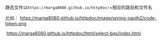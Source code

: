 静态文件以`https://marga8080.github.io/httpdoc/`+相应的路劲和文件名

比如： https://marga8080.github.io/httpdoc/image/spring-oauth2/code-token.png

​            https://marga8080.github.io/httpdoc/html/select-box/index.html